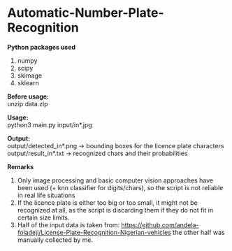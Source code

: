 # Automatic-Number-Plate-Recognition

**Python packages used** <br />
1. numpy
2. scipy
3. skimage
4. sklearn

**Before usage:** <br />
unzip data.zip

**Usage:** <br />
python3 main.py input/in*.jpg

**Output:** <br />
output/detected_in*.png -> bounding boxes for the licence plate characters <br />
output/result_in*.txt -> recognized chars and their probabilities

**Remarks** <br />
1. Only image processing and basic computer vision approaches have been used (+ knn classifier for digits/chars), so the script is not reliable in real life situations
2. If the licence plate is either too big or too small, it might not be recognized at all, as the script is discarding them if they do not fit in certain size limits.
3. Half of the input data is taken from: https://github.com/andela-foladeji/License-Plate-Recognition-Nigerian-vehicles 
the other half was manually collected by me.

